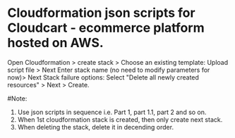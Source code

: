 # Cloudformation json scripts for Cloudcart - ecommerce platform hosted on AWS.


Open Cloudformation > create stack > 
Choose an existing template: Upload script file > Next
Enter stack name (no need to modify parameters for now)> Next
Stack failure options: Select "Delete all newly created resources" > Next > Create.

#Note: 
1. Use json scripts in sequence i.e. Part 1, part 1.1, part 2 and so on.
2. When 1st cloudformation stack is created, then only create next stack.
3. When deleting the stack, delete it in decending order.
